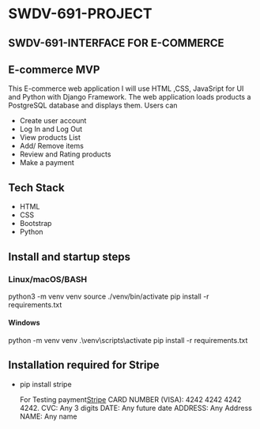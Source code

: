 # SWDV-691-PROJECT

## SWDV-691-INTERFACE FOR E-COMMERCE

## E-commerce MVP

This E-commerce web application I will use HTML ,CSS, JavaSript for UI and Python with Django Framework. The web application loads products a PostgreSQL database and displays them.
Users can

- Create user account
- Log In and Log Out
- View products List
- Add/ Remove items
- Review and Rating products
- Make a payment

## Tech Stack

- HTML
- CSS
- Bootstrap
- Python

## Install and startup steps

### Linux/macOS/BASH

python3 -m venv venv
source ./venv/bin/activate
pip install -r requirements.txt

#### Windows

python -m venv venv
.\\venv\\scripts\\activate
pip install -r requirements.txt

## Installation required for Stripe

- pip install stripe

  For Testing payment[Stripe](https://stripe.com/docs/testing)
  CARD NUMBER (VISA): 4242 4242 4242 4242.
  CVC: Any 3 digits
  DATE: Any future date
  ADDRESS: Any Address
  NAME: Any name

